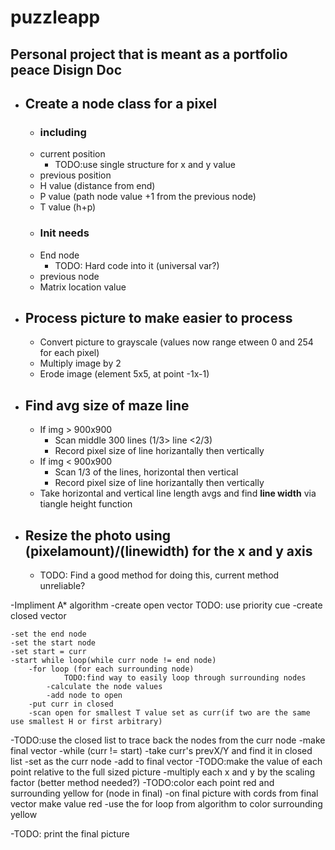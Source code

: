 # puzzleapp
Personal project that is meant as a portfolio peace
Disign Doc
------------------------------------------------
- ## Create a node class for a pixel
  - ### including
  - current position
    - TODO:use single structure for x and y value
  - previous position
  - H value (distance from end)
  - P value (path node value +1 from the previous node)
  - T value (h+p) 
  - ### Init needs 		
  - End node 
    - TODO: Hard code into it (universal var?)
  - previous node 
  - Matrix location value
			   
- ## Process picture to make easier to process
  - Convert picture to grayscale (values now range etween 0 and 254 for each pixel)
  - Multiply image by 2
  - Erode image (element 5x5, at point -1x-1)
- ## Find avg size of maze line
  - If img > 900x900
    - Scan middle 300 lines (1/3> line <2/3)
    - Record pixel size of line horizantally then vertically 
  - If img < 900x900
    - Scan 1/3 of the lines, horizontal then vertical
    - Record pixel size of line horizantally then vertically
  - Take horizontal and vertical line length avgs and find **line width** via tiangle height function
  

- ## Resize the photo using (pixelamount)/(linewidth) for the x and y axis
  - TODO: Find a good method for doing this, current method unreliable?
  

-Impliment A* algorithm
	-create open vector
		TODO: use priority cue
	-create closed vector

	-set the end node
	-set the start node
	-set start = curr
	-start while loop(while curr node != end node)
		-for loop (for each surrounding node)
				TODO:find way to easily loop through surrounding nodes
			-calculate the node values
			-add node to open 
		-put curr in closed
		-scan open for smallest T value set as curr(if two are the same use smallest H or first arbitrary)
-TODO:use the closed list to trace back the nodes from the curr node
	-make final vector
	-while (curr != start)
		-take curr's prevX/Y and find it in closed list
		-set as the curr node
		-add to final vector
-TODO:make the value of each point relative to the full sized picture
	-multiply each x and y by the scaling factor (better method needed?)
-TODO:color each point red and surrounding yellow
	for (node in final)
		-on final picture with cords from final vector make value red
		-use the for loop from algorithm to color surrounding yellow

-TODO: print the final picture

